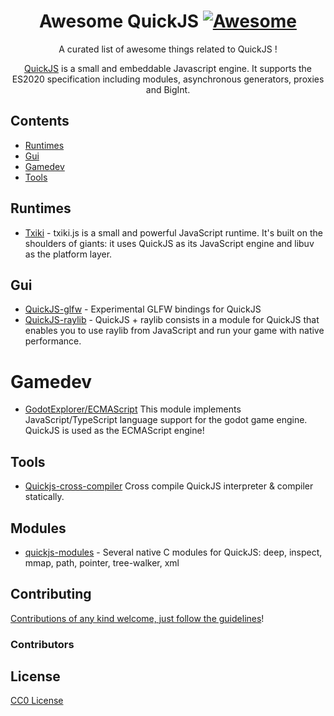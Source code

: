 <div align="center">

<!-- title -->

<!--lint ignore no-dead-urls-->
# Awesome QuickJS [![Awesome](https://awesome.re/badge.svg)](https://awesome.re) 

<!-- subtitle -->

A curated list of awesome things related to QuickJS !

<!-- image -->

<!-- <a href="" target="_blank" rel="noopener noreferrer">
  <img src="" />
</a> -->

<!-- description -->

[QuickJS](https://bellard.org/quickjs/) is a small and embeddable Javascript engine. It supports the ES2020 specification including modules, asynchronous generators, proxies and BigInt.
</div>

<!-- TOC -->

## Contents

- [Runtimes](#runtimes)
- [Gui](#gui)
- [Gamedev](#gamedev)
- [Tools](#tools)

<!-- CONTENT -->

## Runtimes

- [Txiki](https://github.com/saghul/txiki.js) - txiki.js is a small and powerful JavaScript runtime. It's built on the shoulders of giants: it uses QuickJS as its JavaScript engine and libuv as the platform layer.

## Gui

- [QuickJS-glfw](https://github.com/Qard/quickjs-glfw) - Experimental GLFW bindings for QuickJS
- [QuickJS-raylib](https://github.com/sntg-p/QuickJS-raylib) - QuickJS + raylib consists in a module for QuickJS that enables you to use raylib from JavaScript and run your game with native performance.

# Gamedev

- [GodotExplorer/ECMAScript](https://github.com/GodotExplorer/ECMAScript) This module implements JavaScript/TypeScript language support for the godot game engine. QuickJS is used as the ECMAScript engine!


## Tools

- [Quickjs-cross-compiler](https://github.com/ctn-malone/quickjs-cross-compiler) Cross compile QuickJS interpreter & compiler statically.

## Modules

- [quickjs-modules](https://github.com/rsenn/quickjs-modules) - Several native C modules for QuickJS: deep, inspect, mmap, path, pointer, tree-walker, xml

<!-- END CONTENT -->


## Contributing

[Contributions of any kind welcome, just follow the guidelines](contributing.md)!

### Contributors

<!-- [Thanks goes to these contributors](https://github.com/kaosat-dev/awesome-quickjs/graphs/contributors)! -->

## License

[CC0 License](license)
